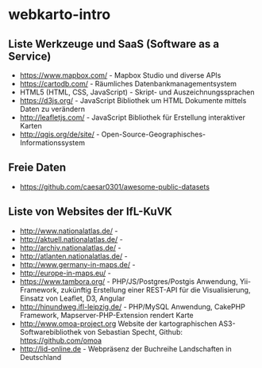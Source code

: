 # webkarto-intro

## Liste Werkzeuge und SaaS (Software as a Service)
* https://www.mapbox.com/ - Mapbox Studio und diverse APIs
* https://cartodb.com/ - Räumliches Datenbankmanagementsystem 
* HTML5 (HTML, CSS, JavaScript) - Skript- und Auszeichnungssprachen
* https://d3js.org/ - JavaScript Bibliothek um HTML Dokumente mittels Daten zu verändern
* http://leafletjs.com/ - JavaScript Bibliothek für Erstellung interaktiver Karten
* http://qgis.org/de/site/ - Open-Source-Geographisches-Informationssystem

## Freie Daten
* https://github.com/caesar0301/awesome-public-datasets

## Liste von Websites der IfL-KuVK

* http://www.nationalatlas.de/ - 
* http://aktuell.nationalatlas.de/ - 
* http://archiv.nationalatlas.de/ - 
* http://atlanten.nationalatlas.de/ - 
* http://www.germany-in-maps.de/ - 
* http://europe-in-maps.eu/ - 
* https://www.tambora.org/ - PHP/JS/Postgres/Postgis Anwendung, Yii-Framework, zukünftig Erstellung einer REST-API für die Visualisierung, Einsatz von Leaflet, D3, Angular
* http://hinundweg.ifl-leipzig.de/ - PHP/MySQL Anwendung, CakePHP Framework, Mapserver-PHP-Extension rendert Karte
* http://www.omoa-project.org Website der kartographischen AS3-Softwarebibliothek von Sebastian Specht, Github: https://github.com/omoa
* http://lid-online.de - Webpräsenz der Buchreihe Landschaften in Deutschland


